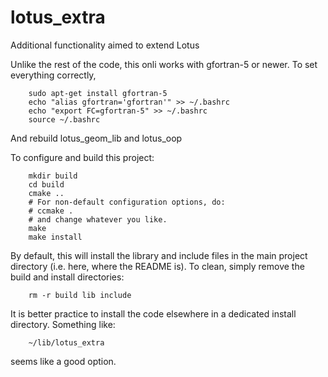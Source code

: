 # lotus_extra

Additional functionality aimed to extend Lotus

Unlike the rest of the code, this onli works with gfortran-5 or newer.
To set everything correctly,
```
	sudo apt-get install gfortran-5
	echo "alias gfortran='gfortran'" >> ~/.bashrc
	echo "export FC=gfortran-5" >> ~/.bashrc
	source ~/.bashrc
```
And rebuild lotus_geom_lib and lotus_oop

To configure and build this project:
```
	mkdir build
	cd build
	cmake ..
	# For non-default configuration options, do:
	# ccmake .
	# and change whatever you like.
	make
	make install
```

By default, this will install the library and include files in the
main project directory (i.e. here, where the README is). To clean,
simply remove the build and install directories:
```
	rm -r build lib include
```

It is better practice to install the code elsewhere in a dedicated
install directory. Something like:
```
	~/lib/lotus_extra
```
seems like a good option.

